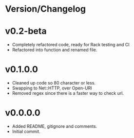 # Version/Changelog #

v0.2-beta
=========
* Completely refactored code, ready for Rack testing and CI
* Refactored into function and renamed file.

v0.1.0.0
========
* Cleaned up code so 80 character or less.
* Swapping to Net::HTTP, over Open-URI
* Removed regex since there is a faster way to check url.

v0.0.0.0
=======
* Added README, gitignore and comments.
* Initial commit.
